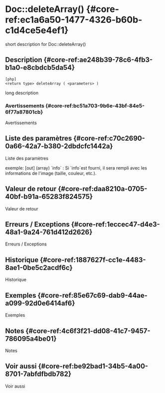 # Doc::deleteArray() {#core-ref:ec1a6a50-1477-4326-b60b-c1d4ce5e4ef1}

<div class="short-description">
<span class="fixme template">short description for Doc::deleteArray()</span>
</div>
<!--
<div class="applicability">
Obsolète depuis #.#.#
</div>
-->

## Description {#core-ref:ae248b39-78c6-4fb3-b1a0-e8cbdcb5da54}

    [php]
    <return type> deleteArray ( <parameters> )

<span class="fixme template">long description</span>

### Avertissements {#core-ref:bc51a703-9b6e-43bf-84e5-6f77a87801cb}

<span class="fixme template">Avertissements</span>

## Liste des paramètres {#core-ref:c70c2690-0a66-42a7-b380-2dbdcfc1442a}

<span class="fixme template">Liste des paramètres</span>

<div class="fixme template">
exemple:  
[out] (array) `info`
:   Si `info`est fourni, il sera rempli avec les informations de l'image (taille, couleur, etc.).
</div>

## Valeur de retour {#core-ref:daa8210a-0705-40bf-b91a-65283f824575}

<span class="fixme template">Valeur de retour</span>

## Erreurs / Exceptions {#core-ref:1eccec47-d4e3-48a1-9a24-761d412d2626}

<span class="fixme template">Erreurs / Exceptions</span>

## Historique {#core-ref:1887627f-cc1e-4483-8ae1-0be5c2acdf6c}

<span class="fixme template">Historique</span>

## Exemples {#core-ref:85e67c69-dab9-44ae-a099-92d0e6414af6}

<span class="fixme template">Exemples</span>

## Notes {#core-ref:4c6f3f21-dd08-41c7-9457-786095a4be01}

<span class="fixme template">Notes</span>

## Voir aussi {#core-ref:be92bad1-34b5-4a00-8701-7abfdfbdb782}

<span class="fixme template">Voir aussi</span>
